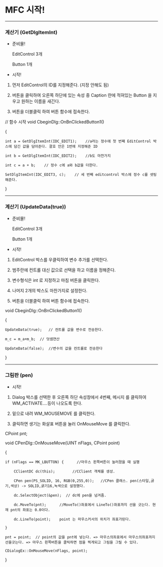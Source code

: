 # MFC 시작!

---------------------------------------------------------------------------------------------------------------------------------------


### 계산기 (GetDlgItemInt)

* 준비물!
    
    EditControl 3개
    
    Button 1개
 
* 시작!

 1. 먼저 EditControl의 ID를 지정해준다. (지정 안해도 됨)
 
 2. 버튼을 클릭하여 오른쪽 하단에 있는 속성 중 Caption 란에 적혀있는 Button 을 지우고
 원하는 이름을 새긴다.
 
 3. 버튼을 더블클릭 하여 버튼 함수에 접속한다.

// 함수 시작
void CbeginDlg::OnBnClickedButton1()

{

	int a = GetDlgItemInt(IDC_EDIT1);    //a라는 정수에 첫 번째 EditControl 박스에 담긴 값을 담아준다. 괄호 안은 1번에 지정해준 ID
	
	int b = GetDlgItemInt(IDC_EDIT2);    //b도 마찬가지
	
	int c = a + b;    // 정수 c에 a와 b값을 더한다.
	
	SetDlgItemInt(IDC_EDIT3, c);    // 세 번째 editcontrol 박스에 정수 c를 셋팅해준다.

}

---------------------------------------------------------------------------------------------------------------------------------------


### 계산기 (UpdateData(true))

* 준비물!
    
    EditControl 3개
    
    Button 1개

* 시작!

 1. EditControl 박스를 우클릭하여 변수 추가를 선택한다.
 
 2. 범주란에 컨트롤 대신 값으로 선택을 하고 이름을 정해준다.
 
 3. 변수형식은 int 로 지정하고 마침 버튼을 클릭한다.
 
 4. 나머지 2개의 박스도 마찬가지로 설정한다.
 
 5. 버튼을 더블클릭 하여 버튼 함수에 접속한다.
 
 void CbeginDlg::OnBnClickedButton1()

{
	
	UpdateData(true);   // 컨트롤 값을 변수로 전송한다.
	
	m_c = m_a+m_b;  // 덧셈연산
	
	UpdateData(false);  //변수의 값을 컨트롤로 전송한다

}


---------------------------------------------------------------------------------------------------------------------------------------


### 그림판 (pen)

* 시작!

 1. Dialog 박스를 선택한 후 오른쪽 하단 속성창에서 4번째, 메시지 를 클릭하여 WM_ACTIVATE....등이 나오도록 한다.
 
 2. 밑으로 내려 WM_MOUSEMOVE 를 클릭한다.
 
 3. 클릭하면 생기는 화살표 버튼을 눌러 OnMouseMove 를 클릭한다.
 
 
 CPoint pnt;
 
 void CPenDlg::OnMouseMove(UINT nFlags, CPoint point)

{
	
	if (nFlags == MK_LBUTTON) {      //마우스 왼쪽버튼이 눌러졌을 때 실행
		
		CClientDC dc(this);        //CClient 객체를 생성.
		
		CPen pen(PS_SOLID, 16, RGB(0,255,0));   //CPen 클래스. pen(스타일,굵기,색상) -> SOLID,굵기16,녹색으로 설정했다.
		
		dc.SelectObject(&pen);  // dc에 pen을 넘겨줌.
		
		dc.MoveTo(pnt);      //MoveTo()좌표에서 LineTo()좌표까지 선을 긋는다. 현재 pnt의 좌표는 0.0이다.
		
		dc.LineTo(point);    point 는 마우스커서의 위치가 좌표가된다.
	
	}
	
	pnt = point;  // point의 값을 pnt에 넣는다. => 마우스의좌표에서 마우스의좌표까지 선을긋는다. => 마우스 왼쪽버튼을 클릭하면 점을 찍게되고 그림을 그릴 수 있다.
	
	CDialogEx::OnMouseMove(nFlags, point);

}
